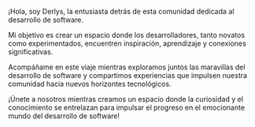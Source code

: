 ¡Hola, soy Derlys, la entusiasta detrás de esta comunidad dedicada al desarrollo de software.

Mi objetivo es crear un espacio donde los desarrolladores, tanto novatos como experimentados, encuentren inspiración, aprendizaje y conexiones significativas.

Acompáñame en este viaje mientras exploramos juntos las maravillas del desarrollo de software y compartimos experiencias que impulsen nuestra comunidad hacia nuevos horizontes tecnológicos.


¡Únete a nosotros mientras creamos un espacio donde la curiosidad y el conocimiento se entrelazan para impulsar el progreso en el emocionante mundo del desarrollo de software!
